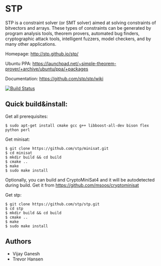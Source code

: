 # STP

STP is a constraint solver (or SMT solver) aimed at solving constraints of bitvectors and arrays. These types of constraints can be generated by program analysis  tools, theorem provers, automated bug finders, cryptographic attack tools, intelligent fuzzers, model checkers, and by many other applications.

Homepage:      http://stp.github.io/stp/

Ubuntu PPA:    https://launchpad.net/~simple-theorem-prover/+archive/ubuntu/ppa/+packages

Documentation: https://github.com/stp/stp/wiki

[![Build Status](https://travis-ci.org/stp/stp.svg?branch=master)](https://travis-ci.org/stp/stp)

## Quick build&install:

Get all prerequisites:
```
$ sudo apt-get install cmake gcc g++ libboost-all-dev bison flex python perl
```

Get minisat:
```
$ git clone https://github.com/stp/minisat.git
$ cd minisat
$ mkdir build && cd build
$ cmake ..
$ make
$ sudo make install
```

Optionally, you can build and CryptoMiniSat4 and it will be autodetected during build. Get it from  https://github.com/msoos/cryptominisat

Get stp:
```
$ git clone https://github.com/stp/stp.git
$ cd stp
$ mkdir build && cd build
$ cmake ..
$ make
$ sudo make install
```

## Authors

* Vijay Ganesh
* Trevor Hansen

